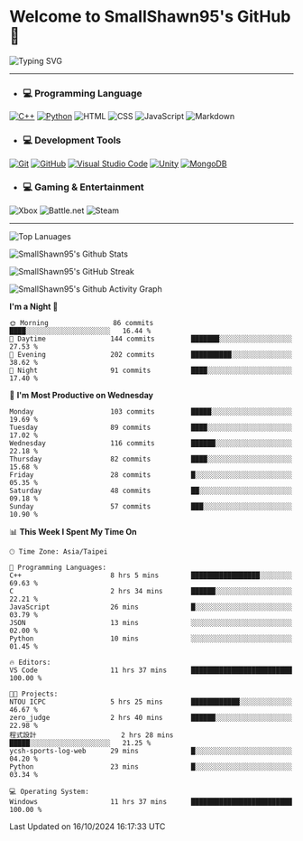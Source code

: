 # Welcome to SmallShawn95's GitHub 👋

![Typing SVG](https://readme-typing-svg.demolab.com/?lines=print("Hello,+world");cout+>>+"Hello,+world!";console.log("Hello,+world!")&center=true&vCenter=true&size=22&random=true)

***
<!-- https://shields.io/, https://simpleicons.org/ -->
* ### 💻 Programming Language
[![C++](https://img.shields.io/badge/-C++-00599C?style=flat-square&logo=cplusplus)](https://cplusplus.com/)
[![Python](https://img.shields.io/badge/-Python-3776AB?style=flat-square&logo=python&logoColor=white)](https://www.python.org/)
![HTML](https://img.shields.io/badge/-HTML-E34F26?style=flat-square&logo=html5&logoColor=white)
![CSS](https://img.shields.io/badge/-CSS-1572B6?style=flat-square&logo=css3)
![JavaScript](https://img.shields.io/badge/-JavaScript-F7DF1E?style=flat-square&logo=javascript&logoColor=white)
![Markdown](https://img.shields.io/badge/-Markdown-000000?style=flat-square&logo=markdown)
* ### 💻 Development Tools
[![Git](https://img.shields.io/badge/-Git-f05032?style=flat-square&logo=git&logoColor=white)](https://git-scm.com/)
[![GitHub](https://img.shields.io/badge/-GitHub-181717?style=flat-square&logo=github)](https://github.com/)
[![Visual Studio Code](https://img.shields.io/badge/-Visual%20Studio%20Code-007ACC?style=flat-square&logo=visualstudiocode)](https://code.visualstudio.com/)
[![Unity](https://img.shields.io/badge/-Unity-000000?style=flat-square&logo=unity)](https://unity.com/)
[![MongoDB](https://img.shields.io/badge/-MongoDB-47A248?style=flat-square&logo=mongodb&logoColor=white)](https://www.mongodb.com/)
* ### 💻 Gaming & Entertainment
![Xbox](https://img.shields.io/badge/-Xbox-107C10?style=flat-square&logo=xbox)
![Battle.net](https://img.shields.io/badge/-Battle.net-4381C3?style=flat-square&logo=battledotnet&logoColor=white)
![Steam](https://img.shields.io/badge/-Steam-000000?style=flat-square&logo=steam)
***

<!-- ![GitHub User's Stars](https://img.shields.io/github/stars/smallshawn95?color=orange&label=Stars&labelColor=yellow) -->
<!-- ![GitHub Followers](https://img.shields.io/github/followers/smallshawn95?color=orange&label=Followers&labelColor=FFDBAC) -->

![Top Lanuages](https://github-readme-stats.vercel.app/api/top-langs/?username=smallshawn95&theme=holi&layout=donut&size_weight=0.5&count_weight=0.5&exclude_repo=smallshawn95.github.io)

![SmallShawn95's Github Stats](https://github-readme-stats.vercel.app/api?username=smallshawn95&theme=holi&show_icons=true&rank_icon=github)

![SmallShawn95's GitHub Streak](https://streak-stats.demolab.com/?user=smallshawn95&theme=holi-theme&date_format=M%20j%5B%2C%20Y%5D)

![SmallShawn95's Github Activity Graph](https://github-readme-activity-graph.vercel.app/graph?username=smallshawn95&theme=tokyo-night)

<!-- ![SmallShawn95's WakaTime Stats](https://github-readme-stats.vercel.app/api/wakatime?username=smallshawn95) -->
<!-- ![Repositorie Card](https://github-readme-stats.vercel.app/api/pin/?username=smallshawn95&repo=Python-Discord-Bot-Course&theme=holi) -->
<!-- ![Repositorie Card](https://github-readme-stats.vercel.app/api/pin/?username=smallshawn95&repo=ZeroJudge-Code&theme=holi) -->

<!--START_SECTION:waka-->
**I'm a Night 🦉** 

```text
🌞 Morning                86 commits          ████░░░░░░░░░░░░░░░░░░░░░   16.44 % 
🌆 Daytime                144 commits         ███████░░░░░░░░░░░░░░░░░░   27.53 % 
🌃 Evening                202 commits         ██████████░░░░░░░░░░░░░░░   38.62 % 
🌙 Night                  91 commits          ████░░░░░░░░░░░░░░░░░░░░░   17.40 % 
```
📅 **I'm Most Productive on Wednesday** 

```text
Monday                   103 commits         █████░░░░░░░░░░░░░░░░░░░░   19.69 % 
Tuesday                  89 commits          ████░░░░░░░░░░░░░░░░░░░░░   17.02 % 
Wednesday                116 commits         ██████░░░░░░░░░░░░░░░░░░░   22.18 % 
Thursday                 82 commits          ████░░░░░░░░░░░░░░░░░░░░░   15.68 % 
Friday                   28 commits          █░░░░░░░░░░░░░░░░░░░░░░░░   05.35 % 
Saturday                 48 commits          ██░░░░░░░░░░░░░░░░░░░░░░░   09.18 % 
Sunday                   57 commits          ███░░░░░░░░░░░░░░░░░░░░░░   10.90 % 
```


📊 **This Week I Spent My Time On** 

```text
🕑︎ Time Zone: Asia/Taipei

💬 Programming Languages: 
C++                      8 hrs 5 mins        █████████████████░░░░░░░░   69.63 % 
C                        2 hrs 34 mins       ██████░░░░░░░░░░░░░░░░░░░   22.21 % 
JavaScript               26 mins             █░░░░░░░░░░░░░░░░░░░░░░░░   03.79 % 
JSON                     13 mins             ░░░░░░░░░░░░░░░░░░░░░░░░░   02.00 % 
Python                   10 mins             ░░░░░░░░░░░░░░░░░░░░░░░░░   01.45 % 

🔥 Editors: 
VS Code                  11 hrs 37 mins      █████████████████████████   100.00 % 

🐱‍💻 Projects: 
NTOU ICPC                5 hrs 25 mins       ████████████░░░░░░░░░░░░░   46.67 % 
zero_judge               2 hrs 40 mins       ██████░░░░░░░░░░░░░░░░░░░   22.98 % 
程式設計                     2 hrs 28 mins       █████░░░░░░░░░░░░░░░░░░░░   21.25 % 
ycsh-sports-log-web      29 mins             █░░░░░░░░░░░░░░░░░░░░░░░░   04.20 % 
Python                   23 mins             █░░░░░░░░░░░░░░░░░░░░░░░░   03.34 % 

💻 Operating System: 
Windows                  11 hrs 37 mins      █████████████████████████   100.00 % 
```


 Last Updated on 16/10/2024 16:17:33 UTC
<!--END_SECTION:waka-->

<!--
**smallshawn95/smallshawn95** is a ✨ _special_ ✨ repository because its `README.md` (this file) appears on your GitHub profile.

- 🔭 I’m currently working on ...
- 🌱 I’m currently learning ...
- 👯 I’m looking to collaborate on ...
- 🤔 I’m looking for help with ...
- 💬 Ask me about ...
- 📫 How to reach me: ...
- 😄 Pronouns: ...
- ⚡ Fun fact: ...
-->
